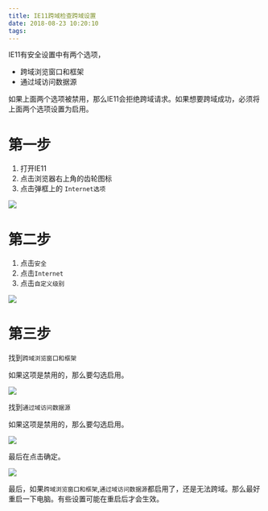 ```yaml
---
title: IE11跨域检查跨域设置
date: 2018-08-23 10:20:10
tags:
---
```


IE11有安全设置中有两个选项，

- 跨域浏览窗口和框架
- 通过域访问数据源

如果上面两个选项被禁用，那么IE11会拒绝跨域请求。如果想要跨域成功，必须将上面两个选项设置为启用。


# 第一步

1. 打开IE11
2. 点击浏览器右上角的齿轮图标
3. 点击弹框上的 `Internet选项`

![](http://p3alsaatj.bkt.clouddn.com/20180823102310_20uJ5k_Jietu20180823-102245.jpeg)

# 第二步

1. 点击`安全`
2. 点击`Internet`
3. 点击`自定义级别`

![](http://p3alsaatj.bkt.clouddn.com/20180823103244_USZZfQ_Jietu20180823-103223.jpeg)

# 第三步

找到`跨域浏览窗口和框架`

如果这项是禁用的，那么要勾选启用。

![](http://p3alsaatj.bkt.clouddn.com/20180823103506_t5pugZ_Jietu20180823-103456.jpeg)


找到`通过域访问数据源`

如果这项是禁用的，那么要勾选启用。

![](http://p3alsaatj.bkt.clouddn.com/20180823103835_hDBxJg_Jietu20180823-103813.jpeg)

最后在点击确定。

![](http://p3alsaatj.bkt.clouddn.com/20180823104124_nVXlJh_Jietu20180823-104111.jpeg)

最后，如果`跨域浏览窗口和框架`,`通过域访问数据源`都启用了，还是无法跨域。那么最好重启一下电脑。有些设置可能在重启后才会生效。